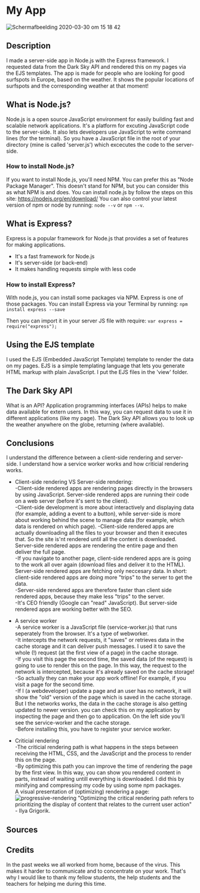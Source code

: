 # My App
![Schermafbeelding 2020-03-30 om 15 18 42](https://user-images.githubusercontent.com/45489420/77916707-c9d58d80-7299-11ea-903f-03540dac6ab6.png)

## Description
I made a server-side app in Node.js with the Express framework. I requested data from the Dark Sky API and rendered this on my pages via the EJS templates. The app is made for people who are looking for good surfspots in Europe, based on the weather. It shows the popular locations of surfspots and the corresponding weather at that moment! 

## What is Node.js?
Node.js is a open source JavaScript environment for easily building fast and scalable network applications. It's a platform for excuting JavaScript code to the server-side. It also lets developers use JavaScript to write command lines (for the terminal). So you have a JavaScript file in the root of your directory (mine is called 'server.js') which excecutes the code to the server-side. 

### How to install Node.js?
If you want to install Node.js, you'll need NPM. You can prefer this as "Node Package Manager". This doesn't stand for NPM, but you can consider this as what NPM is and does. 
You can install node.js by follow the steps on this site: https://nodejs.org/en/download/
You can also control your latest version of npm or node by running: 
`node --v` or `npm --v`.

## What is Express?
Express is a popular framework for Node.js that provides a set of features for making applications.
- It's a fast framework for Node.js
- It's server-side (or back-end)
- It makes handling requests simple with less code

### How to install Express?
With node.js, you can install some packages via NPM. Express is one of those packages.
You can install Express via your Terminal by running:
`npm install express --save`

Then you can import it in your server JS file with require:
`var express = require("express");`

## Using the EJS template
I used the EJS (Embedded JavaScript Template) template to render the data on my pages. EJS is a simple templating language that lets you generate HTML markup with plain JavaScript. I put the EJS files in the 'view' folder.

## The Dark Sky API
What is an API? Application programming interfaces (APIs) helps to make data available for extern users. In this way, you can request data to use it in different applications (like my page).
The Dark Sky API allows you to look up the weather anywhere on the globe, returning (where available).

## Conclusions <br>
I understand the difference between a client-side rendering and server-side. I understand how a service worker works and how criticial rendering works.

* Client-side rendering VS Server-side rendering: <br>
-Client-side rendered apps are rendering pages directly in the browsers by using JavaScript. Server-side rendered apps are running their code on a web server (before it's sent to the client). <br>
-Client-side development is more about interactively and displaying data (for example, adding a event to a button), while server-side is more about working behind the scene to manage data (for example, which data is rendered on which page).
-Client-side rendered apps are actually downloading all the files to your browser and then it executes that. So the site is'nt rendered until all the content is downloaded. Server-side rendered apps are rendering the entire page and then deliver the full page. <br>
-If you navigate to another page, client-side rendered apps are is going to the work all over again (download files and deliver it to the HTML). Server-side rendered apps are fetching only neccesary data. In short: client-side rendered apps are doing more "trips" to the server to get the data. <br>
-Server-side rendered apps are therefore faster than client side rendered apps, because they make less "trips" to the server. <br>
-It's CEO friendly (Google can "read" JavaScript). But server-side rendered apps are working better with the SEO. <br>

* A service worker <br>
-A service worker is a JavaScript file (service-worker.js) that runs seperately from the browser. It's a type of webworker. <br>
-It intercepts the network requests, it "saves" or retrieves data in the cache storage and it can deliver push messages. I used it to save the whole (!) request (at the first view of a page) in the cache storage.  <br>
-If you visit this page the second time, the saved data (of the request) is going to use to render this on the page. In this way, the request to the network is intercepted, because it's already saved on the cache storage! <br>
-So actually they can make your app work offline! For example, if you visit a page for the second time. <br>
-If I (a webdeveloper) update a page and an user has no network, it will show the "old" version of the page which is saved in the cache storage. But I the networks works, the data in the cache storage is also getting updated to newer version. you can check this on my application by inspecting the page and then go to application. On the left side you'll see the service-worker and the cache storage. <br>
-Before installing this, you have to register your service worker. 

* Criticial rendering <br>
-The criticial rendering path is what happens in the steps between receiving the HTML, CSS, and the JavaScript and the process to render this on the page.<br>
-By optimizing this path you can improve the time of rendering the page by the first view. In this way, you can show you rendered content in parts, instead of waiting untill everything is downloaded. I did this by minifying and compressing my code by using some npm packages. <br>
A visual presentation of (optimizing) rendering a page:
![progressive-rendering](https://user-images.githubusercontent.com/45489420/78039935-04f5c080-736f-11ea-9dc8-32aab7b8359f.png)
"Optimizing the critical rendering path refers to prioritizing the display of content that relates to the current user action" - Ilya Grigorik. 


## Sources


## Credits
In the past weeks we all worked from home, because of the virus. This makes it harder to communicate and to concentrate on your work.
That's why I would like to thank my fellow students, the help students and the teachers for helping me during this time. 


<!-- Add a link to your live demo in Github Pages 🌐-->

<!-- ☝️ replace this description with a description of your own work -->

<!-- Add a nice image here at the end of the week, showing off your shiny frontend 📸 -->

<!-- Maybe a table of contents here? 📚 -->

<!-- How about a section that describes how to install this project? 🤓 -->

<!-- ...but how does one use this project? What are its features 🤔 -->

<!-- What external data source is featured in your project and what are its properties 🌠 -->

<!-- Maybe a checklist of done stuff and stuff still on your wishlist? ✅ -->

<!-- How about a license here? 📜 (or is it a licence?) 🤷 -->
